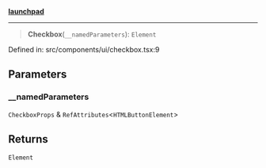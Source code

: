 [**launchpad**](index.md)

***

> **Checkbox**(`__namedParameters`): `Element`

Defined in: src/components/ui/checkbox.tsx:9

## Parameters

### \_\_namedParameters

`CheckboxProps` & `RefAttributes`\<`HTMLButtonElement`\>

## Returns

`Element`
